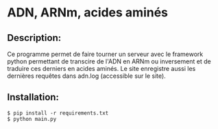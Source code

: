 # ADN, ARNm, acides aminés
## Description:
Ce programme permet de faire tourner un serveur avec le framework python permettant de transcire de l'ADN en ARNm ou inversement et de traduire ces derniers en acides aminés.
Le site enregistre aussi les dernières requêtes dans adn.log (accessible sur le site).

## Installation:
```
$ pip install -r requirements.txt
$ python main.py
```
